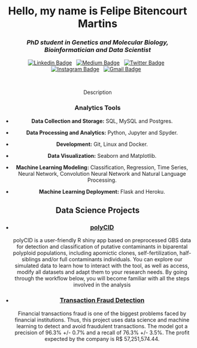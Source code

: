 <h1 align="center">Hello, my name is Felipe Bitencourt Martins</h1>

<h3 align="center"><i>PhD student in Genetics and Molecular Biology, Bioinformatician and Data Scientist</i></h3>

<div align="center">

[![Linkedin Badge](https://img.shields.io/badge/LinkedIn-0077B5?style=flat&logo=linkedin&logoColor=white)](https://www.linkedin.com/in/felipe-martins-6a36b9174/)&nbsp;&nbsp;
[![Medium Badge](https://img.shields.io/badge/Medium-12100E?style=flat&logo=medium&logoColor=white)](https://medium.com/@febimartins)&nbsp;&nbsp;
[![Twitter Badge](https://img.shields.io/badge/Twitter-1DA1F2?style=flat&logo=twitter&logoColor=white)](https://twitter.com/Felitencourt)&nbsp;&nbsp;
[![Instagram Badge](https://img.shields.io/badge/Instagram-E4405F?style=flat&logo=instagram&logoColor=white)](https://www.instagram.com/bitafelipe/)&nbsp;&nbsp;
[![Gmail Badge](https://img.shields.io/badge/Gmail-D14836?style=flat&logo=gmail&logoColor=white&link=mailto:febimartins@gmail.com)](mailto:febimartins@gmail.com)&nbsp;&nbsp;
  
<br>

Description

### Analytics Tools

* **Data Collection and Storage:** SQL, MySQL and Postgres.

* **Data Processing and Analytics:** Python, Jupyter and Spyder.

* **Development:** Git, Linux and Docker.

* **Data Visualization:** Seaborn and Matplotlib.

* **Machine Learning Modeling:** Classification, Regression, Time Series, Neural Network, Convolution Neural Network and Natural Language Processing.

* **Machine Learning Deployment:** Flask and Heroku.

## Data Science Projects

* ### [polyCID](https://github.com/lagmunicamp/polycid)

    polyCID is a user-friendly R shiny app based on preprocessed GBS data for detection and classification of putative contaminants in biparental polyploid populations, including apomictic clones, self-fertilization, half-siblings and/or full contaminants individuals. You can explore our simulated data to learn how to interact with the tool, as well as access, modify all datasets and adapt them to your research needs. By going through the workflow below, you will become familiar with all the steps involved in the analysis

    
* ### [Transaction Fraud Detection](https://github.com/juniorcl/transaction-fraud-detection)

    Financial transactions fraud is one of the biggest problems faced by financial institutions. Thus, this project uses data science and machine learning to detect and avoid fraudulent transactions. The model got a precision of 96.3% +/- 0.7% and a recall of 76.3% +/- 3.5%. The profit expected by the company is R\$ 57,251,574.44.

</div>

<!--
**felipebita/felipebita** is a ✨ _special_ ✨ repository because its `README.md` (this file) appears on your GitHub profile.

Here are some ideas to get you started:

- 🔭 I’m currently working on ...
- 🌱 I’m currently learning ...
- 👯 I’m looking to collaborate on ...
- 🤔 I’m looking for help with ...
- 💬 Ask me about ...
- 📫 How to reach me: ...
- 😄 Pronouns: ...
- ⚡ Fun fact: ...
-->
